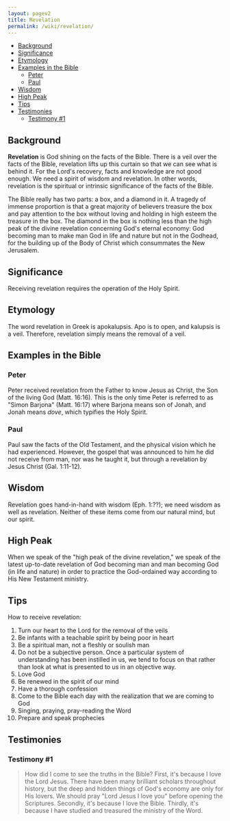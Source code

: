```yaml
---
layout: pagev2
title: Revelation
permalink: /wiki/revelation/
---
```

- [Background](#background)
- [Significance](#significance)
- [Etymology](#etymology)
- [Examples in the Bible](#examples-in-the-bible)
  - [Peter](#peter)
  - [Paul](#paul)
- [Wisdom](#wisdom)
- [High Peak](#high-peak)
- [Tips](#tips)
- [Testimonies](#testimonies)
  - [Testimony #1](#testimony-1)

## Background

**Revelation** is God shining on the facts of the Bible. There is a veil over the facts of the Bible, revelation lifts up this curtain so that we can see what is behind it. For the Lord's recovery, facts and knowledge are not good enough. We need a spirit of wisdom and revelation. In other words, revelation is the spiritual or intrinsic significance of the facts of the Bible.

The Bible really has two parts: a box, and a diamond in it. A tragedy of immense proportion is that a great majority of believers treasure the box and pay attention to the box without loving and holding in high esteem the treasure in the box. The diamond in the box is nothing less than the high peak of the divine revelation concerning God's eternal economy: God becoming man to make man God in life and nature but not in the Godhead, for the building up of the Body of Christ which consummates the New Jerusalem. 

## Significance

Receiving revelation requires the operation of the Holy Spirit.

## Etymology

The word revelation in Greek is apokalupsis. Apo is to open, and kalupsis is a veil. Therefore, revelation simply means the removal of a veil. 

## Examples in the Bible

### Peter

Peter received revelation from the Father to know Jesus as Christ, the Son of the living God (Matt. 16:16). This is the only time Peter is referred to as "Simon Barjona" (Matt. 16:17) where Barjona means son of Jonah, and Jonah means *dove*, which typifies the Holy Spirit. 

### Paul

Paul saw the facts of the Old Testament, and the physical vision which he had experienced. However, the gospel that was announced to him he did not receive from man, nor was he taught it, but through a revelation by Jesus Christ (Gal. 1:11-12). 

## Wisdom

Revelation goes hand-in-hand with wisdom (Eph. 1:??); we need wisdom as well as revelation. Neither of these items come from our natural mind, but our spirit.

## High Peak

When we speak of the "high peak of the divine revelation," we speak of the latest up-to-date revelation of God becoming man and man becoming God (in life and nature) in order to practice the God-ordained way according to His New Testament ministry.

## Tips

How to receive revelation:

1. Turn our heart to the Lord for the removal of the veils
2. Be infants with a teachable spirit by being poor in heart
3. Be a spiritual man, not a fleshly or soulish man
4. Do not be a subjective person. Once a particular system of understanding has been instilled in us, we tend to focus on that rather than look at what is presented to us in an objective way. 
5. Love God
6. Be renewed in the spirit of our mind 
7. Have a thorough confession
8. Come to the Bible each day with the realization that we are coming to God
9. Singing, praying, pray-reading the Word
10. Prepare and speak prophecies 

## Testimonies

### Testimony #1

> How did I come to see the truths in the Bible? First, it's because I love the Lord Jesus. There have been many brilliant scholars throughout history, but the deep and hidden things of God's economy are only for His lovers. We should pray "Lord Jesus I love you" before opening the Scriptures. Secondly, it's because I love the Bible. Thirdly, it's because I have studied and treasured the ministry of the Word.
